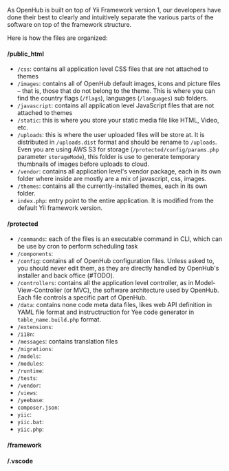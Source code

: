 As OpenHub is built on top of Yii Framework version 1, our developers have done their best to clearly and intuitively separate the various parts of the software on top of the framework structure.

Here is how the files are organized:

#### /public_html
  * `/css`: contains all application level CSS files that are not attached to themes
  * `/images`: contains all of OpenHub default images, icons and picture files – that is, those that do not belong to the theme. This is where you can find the country flags (`/flags`), languages (`/languages`) sub folders.
  * `/javascript`: contains all application level JavaScript files that are not attached to themes
  * `/static`: this is where you store your static media file like HTML, Video, etc.
  * `/uploads`: this is where the user uploaded files will be store at. It is distributed in `/uploads.dist` format and should be rename to `/uploads`. Even you are using AWS S3 for storage (`/protected/config/params.php` parameter `storageMode`), this folder is use to generate temporary thumbnails of images before uploads to cloud.
  * `/vendor`: contains all application level's vendor package, each in its own folder where inside are mostly are a mix of javascript, css, images.
  * `/themes`: contains all the currently-installed themes, each in its own folder.
  * `index.php`: entry point to the entire application. It is modified from the default Yii framework version.

#### /protected
  * `/commands`: each of the files is an executable command in CLI, which can be use by cron to perform scheduling task
  * `/components`: 
  * `/config`: contains all of OpenHub configuration files. Unless asked to, you should never edit them, as they are directly handled by OpenHub's installer and back office (#TODO).
  * `/controllers`: contains all the application level controller, as in Model-View-Controller (or MVC), the software architecture used by OpenHub. Each file controls a specific part of OpenHub.
  * `/data`: contains none code meta data files, likes web API definition in YAML file format and instructruction for Yee code generator in `table_name.build.php` format.
  * `/extensions`:
  * `/i18n`:
  * `/messages`: contains translation files
  * `/migrations`:
  * `/models`:
  * `/modules`:
  * `/runtime`:
  * `/tests`:
  * `/vendor`:
  * `/views`:
  * `/yeebase`:
  * `composer.json`:
  * `yiic`:
  * `yiic.bat`:
  * `yiic.php`:

#### /framework
#### /.vscode